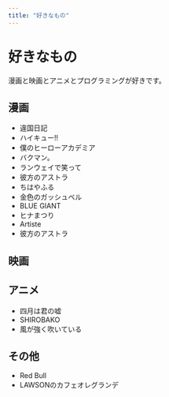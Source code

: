 ```yaml
---
title: "好きなもの"
---
```


# 好きなもの

漫画と映画とアニメとプログラミングが好きです。

## 漫画
- 違国日記
- ハイキュー!!
- 僕のヒーローアカデミア
- バクマン。
- ランウェイで笑って
- 彼方のアストラ
- ちはやふる
- 金色のガッシュベル
- BLUE GIANT
- ヒナまつり
- Artiste
- 彼方のアストラ

## 映画

## アニメ
- 四月は君の嘘
- SHIROBAKO
- 風が強く吹いている

## その他
- Red Bull
- LAWSONのカフェオレグランデ
